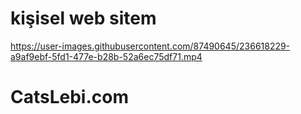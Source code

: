 # kişisel web sitem 


https://user-images.githubusercontent.com/87490645/236618229-a9af9ebf-5fd1-477e-b28b-52a6ec75df71.mp4


# CatsLebi.com
